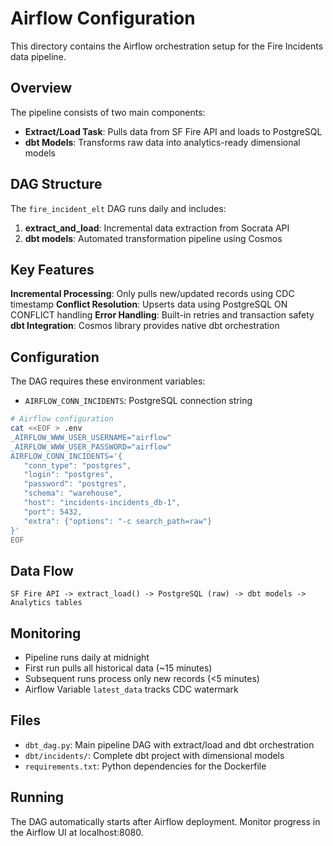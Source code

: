 # Airflow Configuration

This directory contains the Airflow orchestration setup for the Fire Incidents data pipeline.

## Overview

The pipeline consists of two main components:
- **Extract/Load Task**: Pulls data from SF Fire API and loads to PostgreSQL
- **dbt Models**: Transforms raw data into analytics-ready dimensional models

## DAG Structure

The `fire_incident_elt` DAG runs daily and includes:

1. **extract_and_load**: Incremental data extraction from Socrata API
2. **dbt models**: Automated transformation pipeline using Cosmos

## Key Features

**Incremental Processing**: Only pulls new/updated records using CDC timestamp
**Conflict Resolution**: Upserts data using PostgreSQL ON CONFLICT handling
**Error Handling**: Built-in retries and transaction safety
**dbt Integration**: Cosmos library provides native dbt orchestration

## Configuration

The DAG requires these environment variables:

- `AIRFLOW_CONN_INCIDENTS`: PostgreSQL connection string

```bash
# Airflow configuration
cat <<EOF > .env
_AIRFLOW_WWW_USER_USERNAME="airflow"
_AIRFLOW_WWW_USER_PASSWORD="airflow"
AIRFLOW_CONN_INCIDENTS='{
   "conn_type": "postgres",
   "login": "postgres",
   "password": "postgres",
   "schema": "warehouse",
   "host": "incidents-incidents_db-1",
   "port": 5432,
   "extra": {"options": "-c search_path=raw"}
}'
EOF
```

## Data Flow

```
SF Fire API -> extract_load() -> PostgreSQL (raw) -> dbt models -> Analytics tables
```

## Monitoring

- Pipeline runs daily at midnight
- First run pulls all historical data (~15 minutes)
- Subsequent runs process only new records (<5 minutes)
- Airflow Variable `latest_data` tracks CDC watermark

## Files

- `dbt_dag.py`: Main pipeline DAG with extract/load and dbt orchestration
- `dbt/incidents/`: Complete dbt project with dimensional models
- `requirements.txt`: Python dependencies for the Dockerfile

## Running

The DAG automatically starts after Airflow deployment. Monitor progress in the
Airflow UI at localhost:8080.
